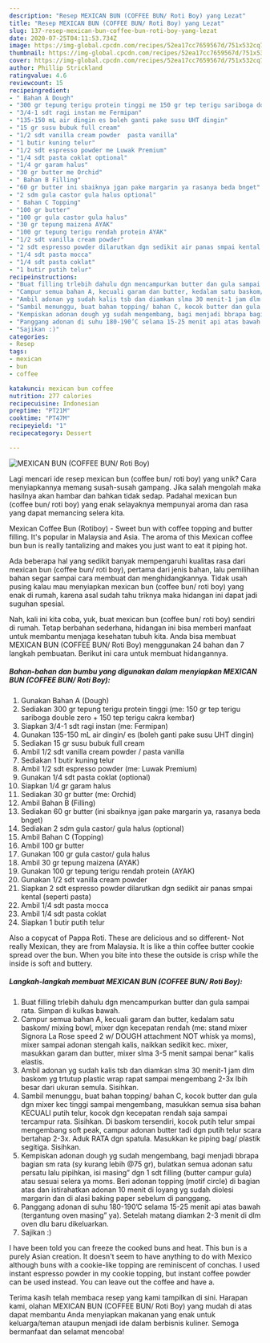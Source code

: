 ```yaml
---
description: "Resep MEXICAN BUN (COFFEE BUN/ Roti Boy) yang Lezat"
title: "Resep MEXICAN BUN (COFFEE BUN/ Roti Boy) yang Lezat"
slug: 137-resep-mexican-bun-coffee-bun-roti-boy-yang-lezat
date: 2020-07-25T04:11:53.734Z
image: https://img-global.cpcdn.com/recipes/52ea17cc7659567d/751x532cq70/mexican-bun-coffee-bun-roti-boy-foto-resep-utama.jpg
thumbnail: https://img-global.cpcdn.com/recipes/52ea17cc7659567d/751x532cq70/mexican-bun-coffee-bun-roti-boy-foto-resep-utama.jpg
cover: https://img-global.cpcdn.com/recipes/52ea17cc7659567d/751x532cq70/mexican-bun-coffee-bun-roti-boy-foto-resep-utama.jpg
author: Phillip Strickland
ratingvalue: 4.6
reviewcount: 15
recipeingredient:
- " Bahan A Dough"
- "300 gr tepung terigu protein tinggi me 150 gr tep terigu sariboga double zero  150 tep terigu cakra kembar"
- "3/4-1 sdt ragi instan me Fermipan"
- "135-150 mL air dingin es boleh ganti pake susu UHT dingin"
- "15 gr susu bubuk full cream"
- "1/2 sdt vanilla cream powder  pasta vanilla"
- "1 butir kuning telur"
- "1/2 sdt espresso powder me Luwak Premium"
- "1/4 sdt pasta coklat optional"
- "1/4 gr garam halus"
- "30 gr butter me Orchid"
- " Bahan B Filling"
- "60 gr butter ini sbaiknya jgan pake margarin ya rasanya beda bnget"
- "2 sdm gula castor gula halus optional"
- " Bahan C Topping"
- "100 gr butter"
- "100 gr gula castor gula halus"
- "30 gr tepung maizena AYAK"
- "100 gr tepung terigu rendah protein AYAK"
- "1/2 sdt vanilla cream powder"
- "2 sdt espresso powder dilarutkan dgn sedikit air panas smpai kental seperti pasta"
- "1/4 sdt pasta mocca"
- "1/4 sdt pasta coklat"
- "1 butir putih telur"
recipeinstructions:
- "Buat filling trlebih dahulu dgn mencampurkan butter dan gula sampai rata. Simpan di kulkas bawah."
- "Campur semua bahan A, kecuali garam dan butter, kedalam satu baskom/ mixing bowl, mixer dgn kecepatan rendah (me: stand mixer Signora La Rose speed 2 w/ DOUGH attachment NOT whisk ya moms), mixer sampai adonan stengah kalis, naikkan sedikit kec. mixer, masukkan garam dan butter, mixer slma 3-5 menit sampai benar” kalis elastis."
- "Ambil adonan yg sudah kalis tsb dan diamkan slma 30 menit-1 jam dlm baskom yg trtutup plastic wrap rapat sampai mengembang 2-3x lbih besar dari ukuran semula. Sisihkan."
- "Sambil menunggu, buat bahan topping/ bahan C, kocok butter dan gula dgn mixer kec tinggi sampai mengembang, masukkan semua sisa bahan KECUALI putih telur, kocok dgn kecepatan rendah saja sampai tercampur rata. Sisihkan. Di baskom tersendiri, kocok putih telur smpai mengembang soft peak, campur adonan butter tadi dgn putih telur scara bertahap 2-3x. Aduk RATA dgn spatula. Masukkan ke piping bag/ plastik segitiga. Sisihkan."
- "Kempiskan adonan dough yg sudah mengembang, bagi menjadi bbrapa bagian sm rata (sy kurang lebih @75 gr), bulatkan semua adonan satu persatu lalu pipihkan, isi masing” dgn 1 sdt filling (butter campur gula) atau sesuai selera ya moms. Beri adonan topping (motif circle) di bagian atas dan istirahatkan adonan 10 menit di loyang yg sudah diolesi margarin dan di alasi baking paper sebelum di panggang."
- "Panggang adonan di suhu 180-190’C selama 15-25 menit api atas bawah (tergantung oven masing” ya). Setelah matang diamkan 2-3 menit di dlm oven dlu baru dikeluarkan."
- "Sajikan :)"
categories:
- Resep
tags:
- mexican
- bun
- coffee

katakunci: mexican bun coffee 
nutrition: 277 calories
recipecuisine: Indonesian
preptime: "PT21M"
cooktime: "PT47M"
recipeyield: "1"
recipecategory: Dessert

---
```



![MEXICAN BUN (COFFEE BUN/ Roti Boy)](https://img-global.cpcdn.com/recipes/52ea17cc7659567d/751x532cq70/mexican-bun-coffee-bun-roti-boy-foto-resep-utama.jpg)

Lagi mencari ide resep mexican bun (coffee bun/ roti boy) yang unik? Cara menyiapkannya memang susah-susah gampang. Jika salah mengolah maka hasilnya akan hambar dan bahkan tidak sedap. Padahal mexican bun (coffee bun/ roti boy) yang enak selayaknya mempunyai aroma dan rasa yang dapat memancing selera kita.

Mexican Coffee Bun (Rotiboy) - Sweet bun with coffee topping and butter filling. It&#39;s popular in Malaysia and Asia. The aroma of this Mexican coffee bun bun is really tantalizing and makes you just want to eat it piping hot.

Ada beberapa hal yang sedikit banyak mempengaruhi kualitas rasa dari mexican bun (coffee bun/ roti boy), pertama dari jenis bahan, lalu pemilihan bahan segar sampai cara membuat dan menghidangkannya. Tidak usah pusing kalau mau menyiapkan mexican bun (coffee bun/ roti boy) yang enak di rumah, karena asal sudah tahu triknya maka hidangan ini dapat jadi suguhan spesial.


Nah, kali ini kita coba, yuk, buat mexican bun (coffee bun/ roti boy) sendiri di rumah. Tetap berbahan sederhana, hidangan ini bisa memberi manfaat untuk membantu menjaga kesehatan tubuh kita. Anda bisa membuat MEXICAN BUN (COFFEE BUN/ Roti Boy) menggunakan 24 bahan dan 7 langkah pembuatan. Berikut ini cara untuk membuat hidangannya.

<!--inarticleads1-->

##### Bahan-bahan dan bumbu yang digunakan dalam menyiapkan MEXICAN BUN (COFFEE BUN/ Roti Boy):

1. Gunakan  Bahan A (Dough)
1. Sediakan 300 gr tepung terigu protein tinggi (me: 150 gr tep terigu sariboga double zero + 150 tep terigu cakra kembar)
1. Siapkan 3/4-1 sdt ragi instan (me: Fermipan)
1. Gunakan 135-150 mL air dingin/ es (boleh ganti pake susu UHT dingin)
1. Sediakan 15 gr susu bubuk full cream
1. Ambil 1/2 sdt vanilla cream powder / pasta vanilla
1. Sediakan 1 butir kuning telur
1. Ambil 1/2 sdt espresso powder (me: Luwak Premium)
1. Gunakan 1/4 sdt pasta coklat (optional)
1. Siapkan 1/4 gr garam halus
1. Sediakan 30 gr butter (me: Orchid)
1. Ambil  Bahan B (Filling)
1. Sediakan 60 gr butter (ini sbaiknya jgan pake margarin ya, rasanya beda bnget)
1. Sediakan 2 sdm gula castor/ gula halus (optional)
1. Ambil  Bahan C (Topping)
1. Ambil 100 gr butter
1. Gunakan 100 gr gula castor/ gula halus
1. Ambil 30 gr tepung maizena (AYAK)
1. Gunakan 100 gr tepung terigu rendah protein (AYAK)
1. Gunakan 1/2 sdt vanilla cream powder
1. Siapkan 2 sdt espresso powder dilarutkan dgn sedikit air panas smpai kental (seperti pasta)
1. Ambil 1/4 sdt pasta mocca
1. Ambil 1/4 sdt pasta coklat
1. Siapkan 1 butir putih telur


Also a copycat of Pappa Roti. These are delicious and so different- Not really Mexican, they are from Malaysia. It is like a thin coffee butter cookie spread over the bun. When you bite into these the outside is crisp while the inside is soft and buttery. 

<!--inarticleads2-->

##### Langkah-langkah membuat MEXICAN BUN (COFFEE BUN/ Roti Boy):

1. Buat filling trlebih dahulu dgn mencampurkan butter dan gula sampai rata. Simpan di kulkas bawah.
1. Campur semua bahan A, kecuali garam dan butter, kedalam satu baskom/ mixing bowl, mixer dgn kecepatan rendah (me: stand mixer Signora La Rose speed 2 w/ DOUGH attachment NOT whisk ya moms), mixer sampai adonan stengah kalis, naikkan sedikit kec. mixer, masukkan garam dan butter, mixer slma 3-5 menit sampai benar” kalis elastis.
1. Ambil adonan yg sudah kalis tsb dan diamkan slma 30 menit-1 jam dlm baskom yg trtutup plastic wrap rapat sampai mengembang 2-3x lbih besar dari ukuran semula. Sisihkan.
1. Sambil menunggu, buat bahan topping/ bahan C, kocok butter dan gula dgn mixer kec tinggi sampai mengembang, masukkan semua sisa bahan KECUALI putih telur, kocok dgn kecepatan rendah saja sampai tercampur rata. Sisihkan. Di baskom tersendiri, kocok putih telur smpai mengembang soft peak, campur adonan butter tadi dgn putih telur scara bertahap 2-3x. Aduk RATA dgn spatula. Masukkan ke piping bag/ plastik segitiga. Sisihkan.
1. Kempiskan adonan dough yg sudah mengembang, bagi menjadi bbrapa bagian sm rata (sy kurang lebih @75 gr), bulatkan semua adonan satu persatu lalu pipihkan, isi masing” dgn 1 sdt filling (butter campur gula) atau sesuai selera ya moms. Beri adonan topping (motif circle) di bagian atas dan istirahatkan adonan 10 menit di loyang yg sudah diolesi margarin dan di alasi baking paper sebelum di panggang.
1. Panggang adonan di suhu 180-190’C selama 15-25 menit api atas bawah (tergantung oven masing” ya). Setelah matang diamkan 2-3 menit di dlm oven dlu baru dikeluarkan.
1. Sajikan :)


I have been told you can freeze the cooked buns and heat. This bun is a purely Asian creation. It doesn&#39;t seem to have anything to do with Mexico although buns with a cookie-like topping are reminiscent of conchas. I used instant espresso powder in my cookie topping, but instant coffee powder can be used instead. You can leave out the coffee and have a. 

Terima kasih telah membaca resep yang kami tampilkan di sini. Harapan kami, olahan MEXICAN BUN (COFFEE BUN/ Roti Boy) yang mudah di atas dapat membantu Anda menyiapkan makanan yang enak untuk keluarga/teman ataupun menjadi ide dalam berbisnis kuliner. Semoga bermanfaat dan selamat mencoba!
